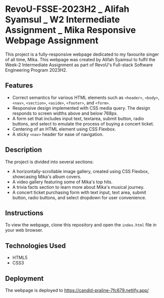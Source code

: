 # RevoU-FSSE-2023H2 _ Alifah Syamsul _ W2 Intermediate Assignment _ Mika Responsive Webpage Assignment

This project is a fully-responsive webpage dedicated to my favourite singer of all time, Mika. This webpage was created by Alifah Syamsul to fulfil the Week-2 Intermediate Assignment as part of RevoU's Full-stack Software Engineering Program 2023H2.

## Features

- Correct semantics for various HTML elements such as `<header>`, `<body>`, `<nav>`, `<section>`, `<aside>`, `<footer>`, and `<form>`.
- Responsive design implemented with CSS media query. The design responds to screen widths above and below 768px.
- A form set that includes input text, textarea, submit button, radio buttons, and select to emulate the process of buying a concert ticket.
- Centering of an HTML element using CSS Flexbox.
- A sticky `<nav>` header for ease of navigation.

## Description

The project is divided into several sections:

- A horizontally-scrollable image gallery, created using CSS Flexbox, showcasing Mika's album covers.
- A video gallery featuring some of Mika's top hits.
- A trivia facts section to learn more about Mika's musical journey.
- A concert ticket purchasing form with text input, text area, submit button, radio buttons, and select dropdown for user convenience.

## Instructions

To view the webpage, clone this repository and open the `index.html` file in your web browser. 

## Technologies Used

- HTML5
- CSS3

## Deployment

The webpage is deployed to https://candid-praline-7fc679.netlify.app/
